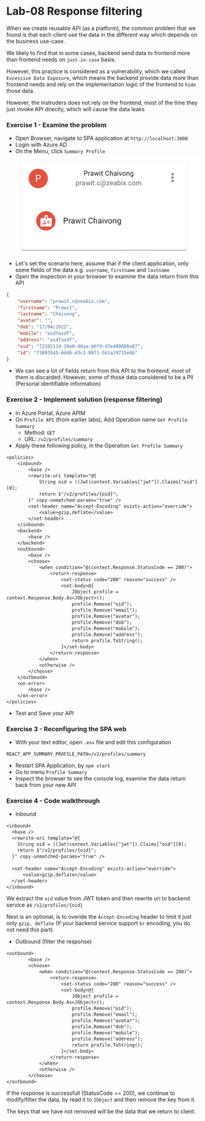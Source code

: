 # Lab-08 Response filtering

When we create reusable API (as a platform), the common problem that we found is that
each client use the data in the different way which depends on the business use-case.

We likely to find that in some cases, backend send data to frontend more than frontend needs
on `just-in-case` basis.

However, this practice is considered as a vulnerability, which we called `Excessive Data Exposure`, which means the backend 
provide data more than frontend needs and rely on the implementation logic of the frontend to `hide` those data.

However, the instruders does not rely on the frontend, most of the time they just invoke API directly, which will cause the data leaks

### Exercise 1 - Examine the problem

- Open Browser, navigate to SPA application at `http://localhost:3000`
- Login with Azure AD
- On the Menu, click `Summary Profile`
![Summary Profile](./assets/lab08-summary-profile.png)
- Let's set the scenario here, assume that if the client application, only some fields of the data e.g. `username`, `firstname` and `lastname`
- Open the inspection in your browser to examine the data return from this API
```json
{
    "username": "prawit.c@zeabix.com",
    "firstname": "Prawit",
    "lastname": "Chaivong",
    "avatar": "",
    "dob": "17/04/2022",
    "mobile": "asdfasdf",
    "address": "asdfasdf",
    "oid": "7239211d-39e0-40aa-b6f9-47e480088a87",
    "id": "f3893445-6dd6-43c1-8871-561a29715e6b"
}
```
- We can see a lot of fields return from this API to the frontend, most of them is discarded. However, some of those data considered to be a PII (Personal identifiable information)

### Exercise 2 - Implement solution (response filtering)
- In Azure Portal, Azure APIM
- On `Profile API` (from earlier labs), Add Operation name `Get Profile Summary`
  + Method: `GET`
  + URL: `/v2/profiles/summary`
- Apply these following policy, in the Operation `Get Profile Summary`
```
<policies>
    <inbound>
        <base />
        <rewrite-uri template="@{
            String oid = ((Jwt)context.Variables["jwt"]).Claims["oid"][0];
            return $"/v2/profiles/{oid}";
        }" copy-unmatched-params="true" />
        <set-header name="Accept-Encoding" exists-action="override">
            <value>gzip,deflate</value>
        </set-header>
    </inbound>
    <backend>
        <base />
    </backend>
    <outbound>
        <base />
        <choose>
            <when condition="@(context.Response.StatusCode == 200)">
                <return-response>
                    <set-status code="200" reason="success" />
                    <set-body>@{
                        JObject profile = context.Response.Body.As<JObject>();
                        profile.Remove("oid");
                        profile.Remove("email");
                        profile.Remove("avatar");
                        profile.Remove("dob");
                        profile.Remove("mobile");
                        profile.Remove("address");
                        return profile.ToString(); 
                    }</set-body>
                </return-response>
            </when>
            <otherwise />
        </choose>
    </outbound>
    <on-error>
        <base />
    </on-error>
</policies>
```

- Test and Save your API

### Exercise 3 - Reconfiguring the SPA web
- With your text editor, open `.env` file and edit this configuration
```
REACT_APP_SUMMARY_PROFILE_PATH=/v2/profiles/summary
```
- Restart SPA Application, by `npm start`
- Go to menu `Profile Summary`
- Inspect the browser to see the console log, examine the data return back from your new API


### Exercise 4 - Code walkthrough

- Inbound
```
<inbound>
  <base />
  <rewrite-uri template="@{
    String oid = ((Jwt)context.Variables["jwt"]).Claims["oid"][0];
    return $"/v2/profiles/{oid}";
  }" copy-unmatched-params="true" />

  <set-header name="Accept-Encoding" exists-action="override">
      <value>gzip,deflate</value>
  </set-header>
</inbound>
```

We extract the `oid` value from JWT token and then rewrite uri to backend service as `/v2/profiles/{oid}`

Next is an optional, is to overide the `Accept-Encoding` header to limit it just only `gzip, deflate` (If your backend service support `br` encoding, you do not need this part)

- Outbound (filter the response)
```
<outbound>
        <base />
        <choose>
            <when condition="@(context.Response.StatusCode == 200)">
                <return-response>
                    <set-status code="200" reason="success" />
                    <set-body>@{
                        JObject profile = context.Response.Body.As<JObject>();
                        profile.Remove("oid");
                        profile.Remove("email");
                        profile.Remove("avatar");
                        profile.Remove("dob");
                        profile.Remove("mobile");
                        profile.Remove("address");
                        return profile.ToString(); 
                    }</set-body>
                </return-response>
            </when>
            <otherwise />
        </choose>
</outbound>
```

If the response is successfull (StatusCode == 200), we continue to modify/filter the data, by read it to `JObject` and then remove the key from it.

The keys that we have not removed will be the data that we return to client.

